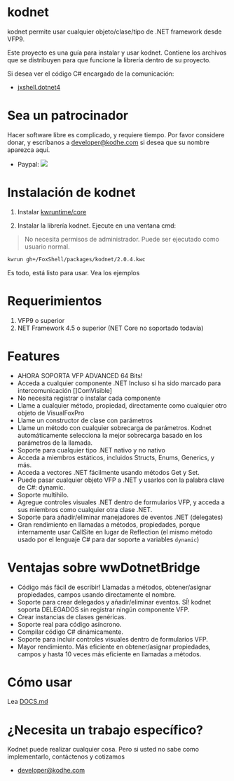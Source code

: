 # kodnet 

kodnet permite usar cualquier objeto/clase/tipo de .NET framework desde VFP9. 

Este proyecto es una guía para instalar y usar kodnet. Contiene los archivos que se distribuyen para que funcione la librería dentro de su proyecto. 

Si desea ver el código C# encargado de la comunicación:
 - [jxshell.dotnet4](https://github.com/kodhework/jxshell.dotnet4)



# Sea un patrocinador

Hacer software libre es complicado, y requiere tiempo. Por favor considere donar, y escríbanos a developer@kodhe.com si desea que su nombre aparezca aquí.

* Paypal: [![](https://www.paypalobjects.com/en_US/i/btn/btn_donateCC_LG.gif)](https://www.paypal.com/cgi-bin/webscr?cmd=_s-xclick&hosted_button_id=XTUTKMVWCVQCJ&source=url)



# Instalación de kodnet 

1. Instalar [kwruntime/core](https://github.com/kwruntime/core/blob/main/INSTALL.md)

2. Instalar la librería kodnet. Ejecute en una ventana cmd:

> No necesita permisos de administrador. Puede ser ejecutado como usuario normal.

```bash
kwrun gh+/FoxShell/packages/kodnet/2.0.4.kwc
```

Es todo, está listo para usar. Vea los ejemplos


# Requerimientos

1. VFP9 o superior 
2. NET Framework 4.5 o superior (NET Core no soportado todavía)


# Features

- AHORA SOPORTA VFP ADVANCED 64 Bits!
- Acceda a cualquier componente .NET Incluso si ha sido marcado para intercomunicación []ComVisible]
- No necesita registrar o instalar cada componente
- Llame a cualquier método, propiedad, directamente como cualquier otro objeto de VisualFoxPro
- Llame un constructor de clase con parámetros
- Llame un método con cualquier sobrecarga de parámetros. Kodnet automáticamente selecciona la mejor sobrecarga basado en los parámetros de la llamada.
- Soporte para cualquier tipo .NET nativo y no nativo
- Acceda a miembros estáticos, incluidos Structs, Enums, Generics, y más.
- Acceda a vectores .NET fácilmente usando métodos Get y Set.
- Puede pasar cualquier objeto VFP a .NET y usarlos con la palabra clave de C#: dynamic.
- Soporte multihilo.
- Agregue controles visuales .NET dentro de formularios VFP, y acceda a sus miembros como cualquier otra clase .NET.
- Soporte para añadir/eliminar manejadores de eventos .NET (delegates)
- Gran rendimiento en llamadas a métodos, propiedades, porque internamente usar CallSite en lugar de  Reflection (el mismo método usado por el lenguaje C# para dar soporte a variables ```dynamic```)


# Ventajas sobre wwDotnetBridge

- Código más fácil de escribir! Llamadas a métodos, obtener/asignar propiedades, campos usando directamente el nombre.
- Soporte para  crear delegados y  añadir/eliminar eventos. SÍ! kodnet soporta DELEGADOS sin registrar ningún componente VFP.
- Crear instancias de clases genéricas.
- Soporte real para código asíncrono.
- Compilar código C# dinámicamente.
- Soporte para incluir controles visuales dentro de formularios VFP.
- Mayor rendimiento. Más eficiente en obtener/asignar propiedades, campos y hasta 10 veces más eficiente en llamadas a métodos.



# Cómo usar

Lea [DOCS.md](./DOCS.md)



# ¿Necesita un trabajo específico?

Kodnet puede realizar cualquier cosa. Pero si usted no sabe como implementarlo, contáctenos y cotizamos

 - developer@kodhe.com

